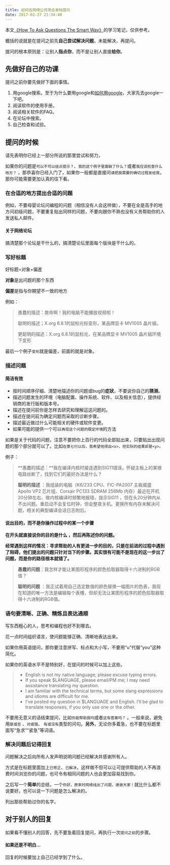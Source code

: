 ```yaml
---
title: 如何在网络公共场合发帖提问
date: 2017-02-27 21:34:40
---
```


本文[《How To Ask Questions The Smart Way》](http://www.catb.org/esr/faqs/smart-questions.html)的学习笔记，仅供参考。

概括的说就是在提问之前先**自己尝试解决问题**，未能解决，再提问。

提问的根本原则是：让别人**指点你**，而不是让别人直接**给你**。

## 先做好自己的功课

提问之前你要先做好下面的事情。

1.  用google搜索。至于为什么要用google和[如何用google](https://b.xinshengdaxue.com/C04.html)，大家先去google一下吧。
2.  阅读软件的使用手册。
3.  阅读相关软件的FAQ。
4.  在论坛中搜索。
5.  自己检查和试验。

## 提问的时候

请先表明你已经上一部分所说的那里尝试和努力，

如果你的问题是`可以不可以给点提示？`、`我的这个例子里面缺了什么？`或者`我应该检查什么地方？` ，那恭喜你已经入门了，如果你一般都是直接问`请把我需要的确切过程发给我`，那你可能需要更加认真的往下看。

### 在合适的地方提出合适的问题

例如，不要母婴论坛问编程的问题（相信没有人会这样做），不要在全是高手的地方问初级问题，不要重复贴出同样的问题，不要向跟你不熟也没有义务帮助你的人发送私人邮件。

#### 关于网络论坛

搞清楚那个论坛是干什么的，搞清楚论坛里面每个版块是干什么的。

### 写好标题

好标题=对象+偏差

**对象**是出问题的那个东西

**偏差**是指与你期望不一致的地方

例如：

> 愚蠢的描述：救命啊！我的电脑不能播放视频啦！
>
> 聪明的描述；X.org 6.8.1的鼠标光标变形，某品牌显卡 MV1005 晶片組。
>
> 更聪明的描述：X.org 6.8.1的鼠标光，在某品牌显卡 MV1005 晶片組环境下变形

最后一个例子`变形`就是偏差，前面的就是对象。

### 描述问题

#### 简洁有效

-   按时间顺序仔細、清楚地描述你的问题或bug的**症狀**，不要说你自己的**猜测**。
-   描述问题发生的环境（电脑配置、操作系统、软件、以及相关信息），提供经销商的发行版和版本号。
-   描述在提问前你是怎样去研究和理解這这问题的。
-   描述在提问前为确定问题而采取的诊断步骤。
-   描述最近做过什么可能相关的硬件或软件变更。
-   如果可能的提供一个可以`再现这个问题的既定环境`的方法

如果是关于代码的问题，注意不要把你上百行的代码全部贴出来，只要贴出出现问题的那个部分就可以了。比如`在第七行以后，我希望他得出<x>，但实际的结果却是<y>。 `

例子：

> **愚蠢的描述：**我在编译内核时接连遇到SIG11错误，怀疑主板上的某根电路丝断了，找到它们的最好办法是什么？
>
> **聪明的描述** ：我组装的电脑（K6/233 CPU、FIC-PA2007 主板威盛 Apollo VP2 芯片组、Corsair PC133 SDRAM 256Mb 内存）最近在开机20分钟左右、做内核编译时频繁地报错，提示SIG11 ，但在头20分钟内从不出问题。重启动不会复位时钟，但会整夜关机。更换所有内存未解决问题，相关的典型编译会话日志附后。

#### 说出**目的**，而不是你操作过程中的某一个步骤

**在开头就直接说你的目的是什么 ，然后再陈述你的问题。**

**经常遇到这样的情况：寻求帮助的人有更进一步的目的，只是在前进的过程中遇到了阻碍，他们提出的问题只针对当下的步骤。其实很有可能不是现在的这一步出了问题，而是你的路径根本就错了。**

> **愚蠢的问题**：我怎样才能让某图形程序的颜色拾取器取得十六进制的RGB值？
>
> **聪明的问题** ：我正试着用自己选定数值的颜色替换一幅图片的色表，我现在知道的唯一方法是编辑每个表槽，但却无法让某图形程序的颜色拾取器取得十六进制的RGB值。

### 语句要清晰、正确、精炼且表达通顺

写东西粗心的人，思考和编程也好不到哪去。

花一点时间组织语言，使问题能够正确、清晰地表达出来。

如果你用英语提问，那你要注意拼写、标点和大小写，不要用“u”代替“you”这种简化。

如果你的英语水平不是特别好，在提问的时候可以加上这些。

> -   English is not my native language; please excuse typing errors.
> -   If you speak $LANGUAGE, please email/PM me; I may need assistance translating my question.
> -   I am familiar with the technical terms, but some slang expressions and idioms are difficult for me.
> -   I've posted my question in $LANGUAGE and English. I'll be glad to translate responses, if you only use one or the other.

不要用无意义的话结束提问，比如`你能帮助我吗`或者`这有答案吗？` 。一般来说，避免用`是或否` 、`对或错`、 `有或没有`类型的问句。**另外**，无论你多着急，也不要在标题里面写“急求”“紧急”等词语。

### 解决问题后记得回复

问题解决之后向所有人发声明说明问题已经解决并感谢所有人。

方式是在标题里面加上`已修正`、`已解决`，这样做不但可以让可提供帮助的人不再浪费时间浏览你的问题，也可令有相同问题的人也会更加容易找到你。

之后写一个**简单**的总结，一个`你好，原来时网络线出了问题，谢谢大家！`就比什么都不说要好。也可以说一下问题是怎么解决的。

列出那些帮助过你的名字。

## 对于别人的回复

如果看不懂别人的回答，先不要急着回复提问，再执行一次`提问之前`的步骤。

#### 如果还是不明白...

回复的时候要加上自己已经学到了什么。
